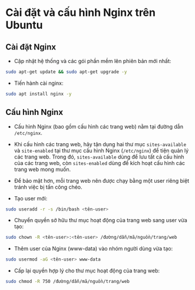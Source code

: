 # Cài đặt và cấu hình Nginx trên Ubuntu

## Cài đặt Nginx

- Cập nhật hệ thống và các gói phần mềm lên phiên bản mới nhất:

```sh
sudo apt-get update && sudo apt-get upgrade -y
```

- Tiến hành cài nginx:

```sh
sudo apt install nginx -y
```

## Cấu hình Nginx

- Cấu hình Nginx (bao gồm cấu hình các trang web) nằm tại đường dẫn ```/etc/nginx```.

- Khi cấu hình các trang web, hãy tận dụng hai thư mục ```sites-available``` và ```site-enabled``` tại thư mục cấu hình Nginx (```/etc/nginx```) để tiện quản lý các trang web. Trong đó, ```sites-available``` dùng để lưu tất cả cấu hình của các trang web, còn ```sites-enabled``` dùng để kích hoạt cấu hình các trang web mong muốn.

- Để bảo mật hơn, mỗi trang web nên được chạy bằng một user riêng biệt tránh việc bị tấn công chéo.

- Tạo user mới:

```sh
sudo useradd -r -s /bin/bash <tên-user>
```

- Chuyển quyền sở hữu thư mục hoạt động của trang web sang user vừa tạo:

```sh
sudo chown -R <tên-user>:<tên-user> /đường/dẫn/mã/nguồn/trang/web
```

- Thêm user của Nginx (www-data) vào nhóm người dùng vừa tạo:

```sh
sudo usermod -aG <tên-user> www-data
```

- Cấp lại quyền hợp lý cho thư mục hoạt động của trang web:

```sh
sudo chmod -R 750 /đường/dẫn/mã/nguồn/trang/web
```
